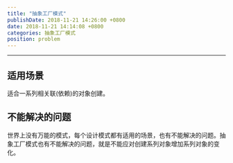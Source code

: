 ```yaml
---
title: "抽象工厂模式"
publishDate: 2018-11-21 14:26:00 +0800
date: 2018-11-21 14:14:08 +0800
categories: 抽象工厂模式
position: problem
---
```


---

<div id="toc"></div>

## 适用场景

适合一系列相关联(依赖)的对象创建。

## 不能解决的问题

世界上没有万能的模式，每个设计模式都有适用的场景，也有不能解决的问题。抽象工厂模式也有不能解决的问题，就是不能应对创建系列对象增加系列对象的变化。
